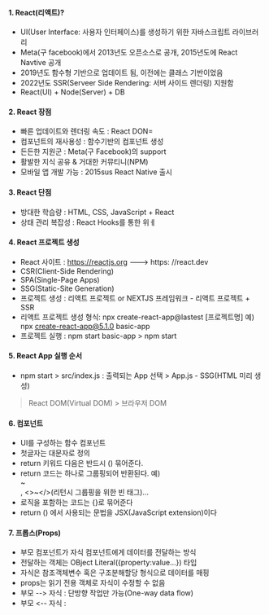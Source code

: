 #### 1. React(리액트)?
- UI(User Interface: 사용자 인터페이스)를 생성하기 위한 자바스크립트 라이브러리
- Meta(구 facebook)에서 2013년도 오픈소스로 공개, 2015년도에 React Navtive 공개
- 2019년도 함수형 기반으로 업데이트 됨, 이전에는 클래스 기반이었음
- 2022년도 SSR(Serveer Side Rendering: 서버 사이드 렌더링) 지원함
- React(UI) + Node(Server) + DB

#### 2. React 장점
- 빠른 업데이트와 렌더링 속도 : React DON=
- 컴포넌트의 재사용성 : 함수기반의 컴포넌트 생성
- 든든한 지원군 : Meta(구 Facebook)의 support
- 활발한 지식 공유 & 거대한 커뮤티니(NPM)
- 모바일 앱 개발 가능 : 2015sus React Native 출시

#### 3. React 단점
- 방대한 학습량 : HTML, CSS, JavaScript + React
- 상태 관리 복잡성 : React Hooks를 통한 위ㅔ

#### 4. React 프로젝트 생성
- React 사이트 : https://reactjs.org ---> https: //react.dev
- CSR(Client-Side Rendering)
- SPA(Single-Page Apps)
- SSG(Static-Site Generation)
- 프로젝트 생성 : 리액트 프로젝트 or NEXTJS 프레임워크 - 리액트 프로젝트 + SSR
- 리액트 프로젝트 생성
형식: npx create-react-app@lastest [프로젝트명]
예) npx create-react-app@5.1.0 basic-app
- 프로젝트 실행 : npm start
basic-app > npm start

#### 5. React App 실행 순서
- npm start > src/index.js : 출력되는 App 선택 > App.js - SSG(HTML 미리 생성)
 > React DOM(Virtual DOM) > 브라우저 DOM

#### 6. 컴포넌트
- UI를 구성하는 함수 컴포넌트
- 첫글자는 대문자로 정의
- return 키워드 다음은 반드시 () 묶어준다.
- return 코드는 하나로 그룹핑되어 반환된다.
  예) <div>~</div>, <>~</>(리턴시 그룹핑을 위한 빈 태그)...
- 로직을 포함하는 코드는 {}로 묶어준다
- return () 에서 사용되는 문법을 JSX(JavaScript extension)이다


#### 7. 프롭스(Props)
- 부모 컴포넌트가 자식 컴포넌트에게 데이터를 전달하는 방식
- 전달하는 객체는 OBject Literal({property:value...}) 타입
- 자식은 참조객체변수 혹은 구조분해할당 형식으로 데이터를 매핑
- props는 읽기 전용 객체로 자식이 수정할 수 없음
- 부모 --> 자식 : 단방향 작업만 가능(One-way data flow)
- 부모 <-- 자식 : 